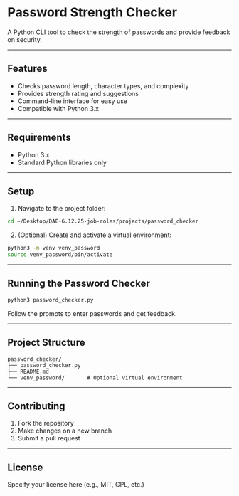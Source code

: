 # Password Strength Checker

A Python CLI tool to check the strength of passwords and provide feedback on security.

---

## Features

- Checks password length, character types, and complexity
- Provides strength rating and suggestions
- Command-line interface for easy use
- Compatible with Python 3.x

---

## Requirements

- Python 3.x
- Standard Python libraries only

---

## Setup

1. Navigate to the project folder:

```bash
cd ~/Desktop/DAE-6.12.25-job-roles/projects/password_checker
```

2. (Optional) Create and activate a virtual environment:

```bash
python3 -m venv venv_password
source venv_password/bin/activate
```

---

## Running the Password Checker

```bash
python3 password_checker.py
```

Follow the prompts to enter passwords and get feedback.

---

## Project Structure

```
password_checker/
├── password_checker.py
├── README.md
└── venv_password/       # Optional virtual environment
```

---

## Contributing

1. Fork the repository
2. Make changes on a new branch
3. Submit a pull request

---

## License

Specify your license here (e.g., MIT, GPL, etc.)

